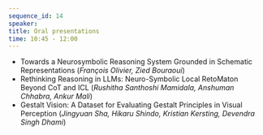 ```yaml
---
sequence_id: 14
speaker: 
title: Oral presentations
time: 10:45 - 12:00
---
```


- Towards a Neurosymbolic Reasoning System Grounded in Schematic Representations (_François Olivier, Zied Bouraoui_)
- Rethinking Reasoning in LLMs: Neuro-Symbolic Local RetoMaton Beyond CoT and ICL (_Rushitha Santhoshi Mamidala, Anshuman Chhabra, Ankur Mali_)
- Gestalt Vision: A Dataset for Evaluating Gestalt Principles in Visual Perception (_Jingyuan Sha, Hikaru Shindo, Kristian Kersting, Devendra Singh Dhami_)
